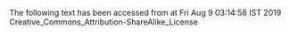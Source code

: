 The following text has been accessed from at Fri Aug 9 03:14:58 IST 2019
Creative_Commons_Attribution-ShareAlike_License

